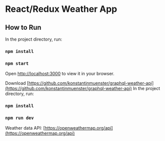 # React/Redux Weather App


## How to Run

In the project directory, run:
### `npm install`
### `npm start`
Open [http://localhost:3000](http://localhost:3000) to view it in your browser.


Download [https://github.com/konstantinmuenster/graphql-weather-api](https://github.com/konstantinmuenster/graphql-weather-api)
In the project directory, run:
### `npm install`
### `npm run dev`


Weather data API: [https://openweathermap.org/api](https://openweathermap.org/api) 